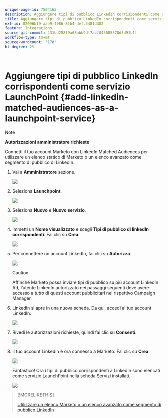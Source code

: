 ```yaml
---
unique-page-id: 7504163
description: Aggiungere tipi di pubblico LinkedIn corrispondenti come servizio LaunchPoint - Documentazione di Marketo - Documentazione del prodotto
title: Aggiungere tipi di pubblico LinkedIn corrispondenti come servizio LaunchPoint
exl-id: 82096b19-aae9-4086-8fb4-defc5481d382
feature: Integrations
source-git-commit: 431bd258f9a68bbb9df7acf043085578d3d91b1f
workflow-type: tm+mt
source-wordcount: '178'
ht-degree: 2%

---
```


# Aggiungere tipi di pubblico LinkedIn corrispondenti come servizio LaunchPoint {#add-linkedin-matched-audiences-as-a-launchpoint-service}

>[!NOTE]
>
>**Autorizzazioni amministratore richieste**

Connetti il tuo account Marketo con LinkedIn Matched Audiences per utilizzare un elenco statico di Marketo o un elenco avanzato come segmento di pubblico di LinkedIn.

1. Vai a **Amministratore** sezione.

   ![](assets/admin.png)

1. Seleziona **Launchpoint**.

   ![](assets/image2014-12-5-14-3a35-3a27.png)

1. Seleziona **Nuovo** e **Nuovo servizio**.

   ![](assets/image2014-12-5-14-3a37-3a33.png)

1. Immetti un **Nome visualizzato** e scegli **Tipi di pubblico di linkedIn corrispondenti**. Fai clic su **Crea**.

   ![](assets/image2018-2-23-14-3a25-3a39.png)

1. Per connettere un account LinkedIn, fai clic su **Autorizza**.

   ![](assets/authorizeaccount.png)

   >[!CAUTION]
   >
   >Affinché Marketo possa inviare tipi di pubblico su più account LinkedIn Ad, l’utente LinkedIn autorizzato nei passaggi seguenti deve avere accesso a *tutto* di questi account pubblicitari nel rispettivo Campaign Manager.

1. LinkedIn si apre in una nuova scheda. Da qui, accedi al tuo account LinkedIn.

   ![](assets/image2018-2-23-14-3a32-3a20.png)

1. Rivedi le autorizzazioni richieste, quindi fai clic su **Consenti**.

   ![](assets/li-permissions.png)

1. Il tuo account LinkedIn è ora connesso a Marketo. Fai clic su **Crea**.

   ![](assets/image2018-2-23-14-3a35-3a55.png)

   Fantastico! Ora i tipi di pubblico corrispondenti a LinkedIn sono elencati come servizio LaunchPoint nella scheda Servizi installati.

   ![](assets/bartholomew2.png)

>[!MORELIKETHIS]
>
>[Utilizzare un elenco Marketo o un elenco avanzato come segmento di pubblico LinkedIn](/help/marketo/product-docs/demand-generation/social/social-functions/use-a-marketo-list-or-smart-list-as-a-linkedin-audience-segment.md)

